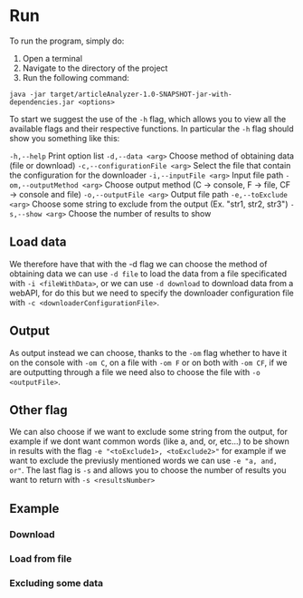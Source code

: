# Run
To run the program, simply do:
1. Open a terminal
2. Navigate to the directory of the project
3. Run the following command:

  `java -jar target/articleAnalyzer-1.0-SNAPSHOT-jar-with-dependencies.jar <options>`

To start we suggest the use of the `-h` flag, which allows you to view all the available flags and their respective functions.
In particular the `-h` flag should show you something like this:

`-h,--help`                      Print option list
`-d,--data <arg>`             Choose method of obtaining data (file or download)
`-c,--configurationFile <arg>`   Select the file that contain the configuration for the downloader
`-i,--inputFile <arg>`           Input file path
`-om,--outputMethod <arg>`       Choose output method (C -> console, F -> file, CF -> console and file)
`-o,--outputFile <arg>`          Output file path
`-e,--toExclude <arg>`           Choose some string to exclude from the output (Ex. "str1, str2, str3")
`-s,--show <arg>`                Choose the number of results to show

## Load data
We therefore have that with the -d flag we can choose the method of obtaining data we can use `-d file` to load the data from a file specificated with `-i <fileWithData>`, or we can use `-d download` to download data from a webAPI, for do this but we need to specify the downloader configuration file with `-c <downloaderConfigurationFile>`.
## Output      
As output instead we can choose, thanks to the `-om` flag whether to have it on the console with `-om C`, on a file with `-om F` or on both with `-om CF`, if we are outputting through a file we need also to choose the file with `-o <outputFile>`.   
## Other flag    
We can also choose if we want to exclude some string from the output, for example if we dont want common words (like a, and, or, etc...) to be shown in results with the flag `-e "<toExclude1>, <toExclude2>"` for example if we want to exclude the previusly mentioned words we can use `-e "a, and, or"`.
The last flag is `-s` and allows you to choose the number of results you want to return with `-s <resultsNumber>`

## Example

### Download

### Load from file

### Excluding some data
